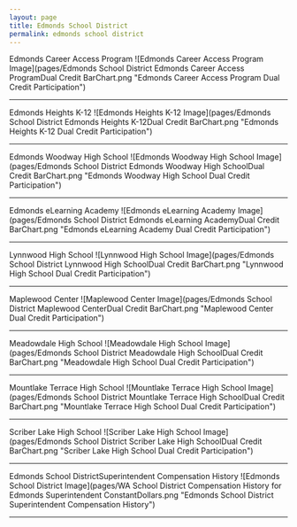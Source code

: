 ```yaml
---
layout: page
title: Edmonds School District
permalink: edmonds school district
---
```



Edmonds Career Access Program
![Edmonds Career Access Program Image](pages/Edmonds School District Edmonds Career Access ProgramDual Credit BarChart.png "Edmonds Career Access Program Dual Credit Participation")

___

Edmonds Heights K-12
![Edmonds Heights K-12 Image](pages/Edmonds School District Edmonds Heights K-12Dual Credit BarChart.png "Edmonds Heights K-12 Dual Credit Participation")

___

Edmonds Woodway High School
![Edmonds Woodway High School Image](pages/Edmonds School District Edmonds Woodway High SchoolDual Credit BarChart.png "Edmonds Woodway High School Dual Credit Participation")

___

Edmonds eLearning Academy
![Edmonds eLearning Academy Image](pages/Edmonds School District Edmonds eLearning AcademyDual Credit BarChart.png "Edmonds eLearning Academy Dual Credit Participation")

___

Lynnwood High School
![Lynnwood High School Image](pages/Edmonds School District Lynnwood High SchoolDual Credit BarChart.png "Lynnwood High School Dual Credit Participation")

___

Maplewood Center
![Maplewood Center Image](pages/Edmonds School District Maplewood CenterDual Credit BarChart.png "Maplewood Center Dual Credit Participation")

___

Meadowdale High School
![Meadowdale High School Image](pages/Edmonds School District Meadowdale High SchoolDual Credit BarChart.png "Meadowdale High School Dual Credit Participation")

___

Mountlake Terrace High School
![Mountlake Terrace High School Image](pages/Edmonds School District Mountlake Terrace High SchoolDual Credit BarChart.png "Mountlake Terrace High School Dual Credit Participation")

___

Scriber Lake High School
![Scriber Lake High School Image](pages/Edmonds School District Scriber Lake High SchoolDual Credit BarChart.png "Scriber Lake High School Dual Credit Participation")

___

Edmonds School DistrictSuperintendent Compensation History
![Edmonds School District Image](pages/WA School District Compensation History for Edmonds Superintendent ConstantDollars.png "Edmonds School District Superintendent Compensation History")

___

